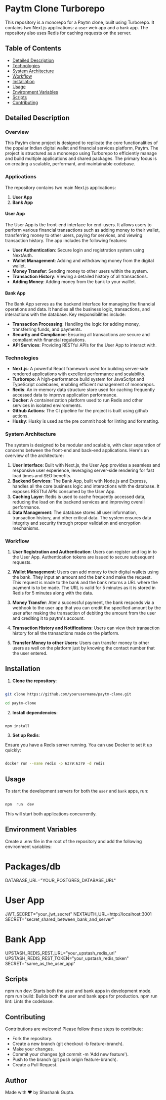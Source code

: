 # Paytm Clone Turborepo

This repository is a monorepo for a Paytm clone, built using Turborepo. It contains two Next.js applications: a `user` web app and a `bank` app. The repository also uses Redis for caching requests on the server.

## Table of Contents

- [Detailed Description](#detailed-description)
- [Technologies](#technologies)
- [System Architecture](#system-architecture)
- [Workflow](#workflow)
- [Installation](#installation)
- [Usage](#usage)
- [Environment Variables](#environment-variables)
- [Scripts](#scripts)
- [Contributing](#contributing)

## Detailed Description

### Overview

This Paytm clone project is designed to replicate the core functionalities of the popular Indian digital wallet and financial services platform, Paytm. The project is structured as a monorepo using Turborepo to efficiently manage and build multiple applications and shared packages. The primary focus is on creating a scalable, performant, and maintainable codebase.

### Applications

The repository contains two main Next.js applications:

1.  **User App**
2.  **Bank App**

#### User App

The User App is the front-end interface for end-users. It allows users to perform various financial transactions such as adding money to their wallet, transferring money to other users, paying for services, and viewing transaction history. The app includes the following features:

- **User Authentication**: Secure login and registration system using NextAuth.
- **Wallet Management**: Adding and withdrawing money from the digital wallet.
- **Money Transfer**: Sending money to other users within the system.
- **Transaction History**: Viewing a detailed history of all transactions.
- **Adding Money**: Adding money from the bank to your walllet.

#### Bank App

The Bank App serves as the backend interface for managing the financial operations and data. It handles all the business logic, transactions, and interactions with the database. Key responsibilities include:

- **Transaction Processing**: Handling the logic for adding money, transferring funds, and payments.
- **Security and Compliance**: Ensuring all transactions are secure and compliant with financial regulations.
- **API Services**: Providing RESTful APIs for the User App to interact with.

### Technologies

- **Next.js**: A powerful React framework used for building server-side rendered applications with excellent performance and scalability.
- **Turborepo**: A high-performance build system for JavaScript and TypeScript codebases, enabling efficient management of monorepos.
- **Redis**: An in-memory data structure store used for caching frequently accessed data to improve application performance.
- **Docker**: A containerization platform used to run Redis and other services in isolated environments.
- **Github Actions**: The CI pipeline for the project is built using github actions.
- **Husky**: Husky is used as the pre commit hook for linting and formatting.

### System Architecture

The system is designed to be modular and scalable, with clear separation of concerns between the front-end and back-end applications. Here's an overview of the architecture:

1.  **User Interface**: Built with Next.js, the User App provides a seamless and responsive user experience, leveraging server-side rendering for fast load times and SEO benefits.
2.  **Backend Services**: The Bank App, built with Node.js and Express, handles all the core business logic and interactions with the database. It exposes RESTful APIs consumed by the User App.
3.  **Caching Layer**: Redis is used to cache frequently accessed data, reducing the load on the backend services and improving overall performance.
4.  **Data Management**: The database stores all user information, transaction history, and other critical data. The system ensures data integrity and security through proper validation and encryption mechanisms.

### Workflow

1.  **User Registration and Authentication**: Users can register and log in to the User App. Authentication tokens are issued to secure subsequent requests.
2.  **Wallet Management**: Users can add money to their digital wallets using the bank. They input an amount and the bank and make the request. This request is made to the bank and the bank returns a URL where the payment is to be made. The URL is valid for 5 minutes as it is stored in Redis for 5 minutes along with the data.
3.  **Money Transfer**: Ater a successful payment, the bank responds via a webhook to the user app that you can credit the specified amount by the user after making the transaction of debiting the amount from the user and crediting it to paytm's account.
4.  **Transaction History and Notifications**: Users can view their transaction history for all the transactions made on the platform.

5.  **Transfer Money to other Users**: Users can transfer money to other users as well on the platform just by knowing the contact number that the user entered.

## Installation

1.  **Clone the repository**:

```sh

git clone https://github.com/yourusername/paytm-clone.git

cd paytm-clone

```

2.  **Install dependencies**:

```sh

npm install

```

3.  **Set up Redis**:

Ensure you have a Redis server running. You can use Docker to set it up quickly:

```sh

docker run --name redis -p 6379:6379 -d redis

```

## Usage

To start the development servers for both the `user` and `bank` apps, run:

```sh

npm  run  dev

```

This will start both applications concurrently.

## Environment Variables

Create a .env file in the root of the repository and add the following environment variables:

# Packages/db

DATABASE_URL="YOUR_POSTGRES_DATABASE_URL"

# User App

JWT_SECRET="your_jwt_secret"
NEXTAUTH_URL=http://localhost:3001
SECRET="secret_shared_between_bank_and_server"

# Bank App

UPSTASH_REDIS_REST_URL="your_upstash_redis_url"
UPSTASH_REDIS_REST_TOKEN="your_upstash_redis_token"
SECRET="same_as_the_user_app"

## Scripts

npm run dev: Starts both the user and bank apps in development mode.
npm run build: Builds both the user and bank apps for production.
npm run lint: Lints the codebase.

## Contributing

Contributions are welcome! Please follow these steps to contribute:

- Fork the repository.
- Create a new branch (git checkout -b feature-branch).
- Make your changes.
- Commit your changes (git commit -m 'Add new feature').
- Push to the branch (git push origin feature-branch).
- Create a Pull Request.

## Author

Made with ❤️ by Shashank Gupta.

